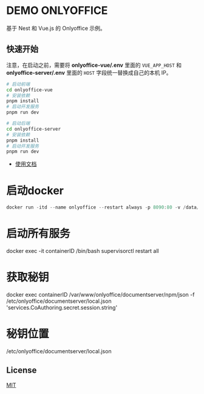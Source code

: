 # DEMO ONLYOFFICE

基于 Nest 和 Vue.js 的 Onlyoffice 示例。


## 快速开始

注意，在启动之前，需要将 **onlyoffice-vue/.env** 里面的 `VUE_APP_HOST` 和 **onlyoffice-server/.env** 里面的 `HOST` 字段统一替换成自己的本机 IP。

```bash
# 启动前端
cd onlyoffice-vue
# 安装依赖
pnpm install
# 启动开发服务
pnpm run dev

# 启动后端
cd onlyoffice-server
# 安装依赖
pnpm install
# 启动开发服务
pnpm run dev
```

- [使用文档](https://blog.bszhct.com/2022/08/15/onlyoffice-quick-start/)

# 启动docker
```js
docker run -itd --name onlyoffice --restart always -p 8090:80 -v /data/docker/onlyoffice/log:/var/log/onlyoffice  -v /data/docker/onlyoffice/data:/var/www/onlyoffice/Data  -v /data/docker/onlyoffice/lib:/var/lib/onlyoffice -v /data/docker/onlyoffice/db:/var/lib/postgresql onlyoffice/documentserver
```
# 启动所有服务
docker exec -it containerID /bin/bash
supervisorctl restart all

# 获取秘钥
docker exec containerID /var/www/onlyoffice/documentserver/npm/json -f /etc/onlyoffice/documentserver/local.json 'services.CoAuthoring.secret.session.string'

# 秘钥位置
/etc/onlyoffice/documentserver/local.json 


## License

[MIT](/LICENSE)



